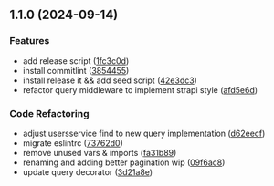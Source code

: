 

## 1.1.0 (2024-09-14)


### Features

* add release script ([1fc3c0d](https://github.com/LhonRafaat/nestjs-mongoose-template/commit/1fc3c0dc92846c2005fcf3ba0fb5e8f0c3cc0e9c))
* install commitlint ([3854455](https://github.com/LhonRafaat/nestjs-mongoose-template/commit/3854455e11994379e0687493ff2962d4caba94bd))
* install release it && add seed script ([42e3dc3](https://github.com/LhonRafaat/nestjs-mongoose-template/commit/42e3dc3179650d6e2d559b7a83f38d0c66359378))
* refactor query middleware to implement strapi style ([afd5e6d](https://github.com/LhonRafaat/nestjs-mongoose-template/commit/afd5e6dc49f6131870b7bcdf590d77bbbe329f20))


### Code Refactoring

* adjust usersservice find to new query implementation ([d62eecf](https://github.com/LhonRafaat/nestjs-mongoose-template/commit/d62eecfd5a7bc23743a4ed672b88a411e8609175))
* migrate eslintrc ([73762d0](https://github.com/LhonRafaat/nestjs-mongoose-template/commit/73762d0c543a125d9566b095c7e7bfff1874c5e3))
* remove unused vars & imports ([fa31b89](https://github.com/LhonRafaat/nestjs-mongoose-template/commit/fa31b898a047107f0c2f2619fe17641d93277e26))
* renaming and adding better pagination wip ([09f6ac8](https://github.com/LhonRafaat/nestjs-mongoose-template/commit/09f6ac866d3f060e03cebc331b1c8caff700be29))
* update query decorator ([3d21a8e](https://github.com/LhonRafaat/nestjs-mongoose-template/commit/3d21a8e26eb7f0d30fcf93ad8562d2fa1a28eac4))
